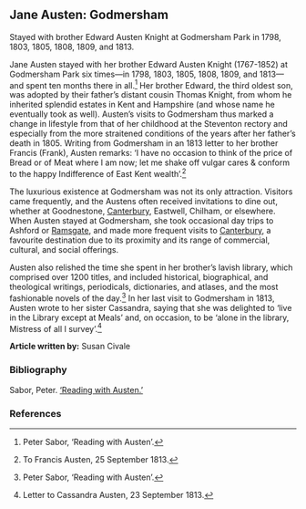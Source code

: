 ## Jane Austen: Godmersham
Stayed with brother Edward Austen Knight at Godmersham Park in 1798, 1803, 1805, 1808, 1809, and 1813.   

Jane Austen stayed with her brother Edward Austen Knight (1767-1852) at Godmersham Park six times—in 1798, 1803, 1805, 1808, 1809, and 1813—and spent ten months there in all.[^ref1]  Her brother Edward, the third oldest son, was adopted by their father’s distant cousin Thomas Knight, from whom he inherited splendid estates in Kent and Hampshire (and whose name he eventually took as well).  Austen’s visits to Godmersham thus marked a change in lifestyle from that of her childhood at the Steventon rectory and especially from the more straitened conditions of the years after her father’s death in 1805.  Writing from Godmersham in an 1813 letter to her brother Francis (Frank), Austen remarks: ‘I have no occasion to think of the price of Bread or of Meat where I am now; let me shake off vulgar cares & conform to the happy Indifference of East Kent wealth’.[^ref2]

The luxurious existence at Godmersham was not its only attraction.  Visitors came frequently, and the Austens often received invitations to dine out, whether at Goodnestone, [Canterbury](/austen/austen/-canterbury), Eastwell, Chilham, or elsewhere.  When Austen stayed at Godmersham, she took occasional day trips to Ashford or [Ramsgate](/dickens/19c-ramsgate), and made more frequent visits to [Canterbury](/austen/austen/-canterbury), a favourite destination due to its proximity and its range of commercial, cultural, and social offerings.  

Austen also relished the time she spent in her brother’s lavish library, which comprised over 1200 titles, and included historical, biographical, and theological writings, periodicals, dictionaries, and atlases, and the most fashionable novels of the day.[^ref3]   In her last visit to Godmersham in 1813, Austen wrote to her sister Cassandra, saying that she was delighted to ‘live in the Library except at Meals’ and, on occasion, to be ‘alone in the library, Mistress of all I survey’.[^ref4]  

**Article written by:** Susan Civale

### Bibliography

Sabor, Peter.  [‘Reading with Austen.’](https://www.readingwithausten.com/index.html)

### References

[^ref1]: Peter Sabor, ‘Reading with Austen’.   
[^ref2]: To Francis Austen, 25 September 1813.   
[^ref3]: Peter Sabor, ‘Reading with Austen’.   
[^ref4]: Letter to Cassandra Austen, 23 September 1813.   

